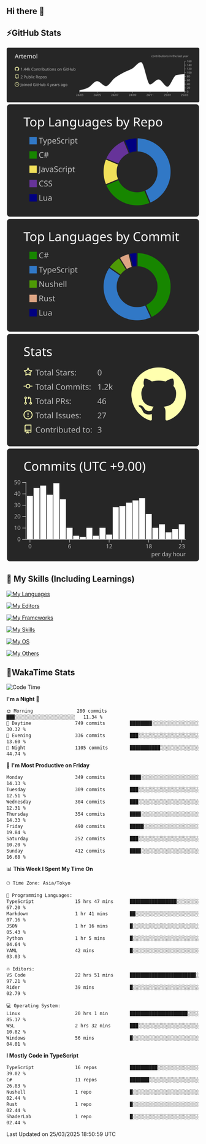 ## Hi there 👋
<!--
**Artemol/Artemol** is a ✨ _special_ ✨ repository because its `README.md` (this file) appears on your GitHub profile.

Here are some ideas to get you started:

- 🔭 I’m currently working on ...
- 🌱 I’m currently learning ...
- 👯 I’m looking to collaborate on ...
- 🤔 I’m looking for help with ...
- 💬 Ask me about ...
- 📫 How to reach me: ...
- 😄 Pronouns: ...
- ⚡ Fun fact: ...
-->

## ⚡GitHub Stats
[![](https://raw.githubusercontent.com/Artemol/Artemol/main/profile-summary-card-output/apprentice/0-profile-details.svg)](https://github.com/vn7n24fzkq/github-profile-summary-cards)
[![](https://raw.githubusercontent.com/Artemol/Artemol/main/profile-summary-card-output/apprentice/1-repos-per-language.svg)](https://github.com/vn7n24fzkq/github-profile-summary-cards) [![](https://raw.githubusercontent.com/Artemol/Artemol/main/profile-summary-card-output/apprentice/2-most-commit-language.svg)](https://github.com/vn7n24fzkq/github-profile-summary-cards)
[![](https://raw.githubusercontent.com/Artemol/Artemol/main/profile-summary-card-output/apprentice/3-stats.svg)](https://github.com/vn7n24fzkq/github-profile-summary-cards) [![](https://raw.githubusercontent.com/Artemol/Artemol/main/profile-summary-card-output/apprentice/4-productive-time.svg)](https://github.com/vn7n24fzkq/github-profile-summary-cards)

## 🌱 My Skills (Including Learnings)

<!--
### Languages
-->
[![My Languages](https://skillicons.dev/icons?i=ts,py,cs,dotnet,rust,go,c,matlab,css)](https://skillicons.dev)

<!--
### Editors
-->
[![My Editors](https://skillicons.dev/icons?i=vscode,neovim,vim,visualstudio,idea)](https://skillicons.dev)

<!--
### Frameworks
-->
[![My Frameworks](https://skillicons.dev/icons?i=react,nestjs,vite,tailwind,tauri,electron,remix,nextjs,fastapi)](https://skillicons.dev)

<!--
### Tools
-->
[![My Skills](https://skillicons.dev/icons?i=git,nodejs,docker,unity,postman,bun,discord,cloudflare,bash,prometheus,grafana,obsidian)](https://skillicons.dev)

<!--
### OS
-->
[![My OS](https://skillicons.dev/icons?i=windows,ubuntu)](https://skillicons.dev)

<!--
### Others
-->
[![My Others](https://skillicons.dev/icons?i=github,raspberrypi,gcp)](https://skillicons.dev)

## 💬WakaTime Stats
<!--START_SECTION:waka-->
![Code Time](http://img.shields.io/badge/Code%20Time-504%20hrs%2039%20mins-blue)

**I'm a Night 🦉** 

```text
🌞 Morning                280 commits         ███░░░░░░░░░░░░░░░░░░░░░░   11.34 % 
🌆 Daytime                749 commits         ████████░░░░░░░░░░░░░░░░░   30.32 % 
🌃 Evening                336 commits         ███░░░░░░░░░░░░░░░░░░░░░░   13.60 % 
🌙 Night                  1105 commits        ███████████░░░░░░░░░░░░░░   44.74 % 
```
📅 **I'm Most Productive on Friday** 

```text
Monday                   349 commits         ████░░░░░░░░░░░░░░░░░░░░░   14.13 % 
Tuesday                  309 commits         ███░░░░░░░░░░░░░░░░░░░░░░   12.51 % 
Wednesday                304 commits         ███░░░░░░░░░░░░░░░░░░░░░░   12.31 % 
Thursday                 354 commits         ████░░░░░░░░░░░░░░░░░░░░░   14.33 % 
Friday                   490 commits         █████░░░░░░░░░░░░░░░░░░░░   19.84 % 
Saturday                 252 commits         ███░░░░░░░░░░░░░░░░░░░░░░   10.20 % 
Sunday                   412 commits         ████░░░░░░░░░░░░░░░░░░░░░   16.68 % 
```


📊 **This Week I Spent My Time On** 

```text
🕑︎ Time Zone: Asia/Tokyo

💬 Programming Languages: 
TypeScript               15 hrs 47 mins      █████████████████░░░░░░░░   67.20 % 
Markdown                 1 hr 41 mins        ██░░░░░░░░░░░░░░░░░░░░░░░   07.16 % 
JSON                     1 hr 16 mins        █░░░░░░░░░░░░░░░░░░░░░░░░   05.43 % 
Python                   1 hr 5 mins         █░░░░░░░░░░░░░░░░░░░░░░░░   04.64 % 
YAML                     42 mins             █░░░░░░░░░░░░░░░░░░░░░░░░   03.03 % 

🔥 Editors: 
VS Code                  22 hrs 51 mins      ████████████████████████░   97.21 % 
Rider                    39 mins             █░░░░░░░░░░░░░░░░░░░░░░░░   02.79 % 

💻 Operating System: 
Linux                    20 hrs 1 min        █████████████████████░░░░   85.17 % 
WSL                      2 hrs 32 mins       ███░░░░░░░░░░░░░░░░░░░░░░   10.82 % 
Windows                  56 mins             █░░░░░░░░░░░░░░░░░░░░░░░░   04.01 % 
```

**I Mostly Code in TypeScript** 

```text
TypeScript               16 repos            ██████████░░░░░░░░░░░░░░░   39.02 % 
C#                       11 repos            ███████░░░░░░░░░░░░░░░░░░   26.83 % 
Nushell                  1 repo              █░░░░░░░░░░░░░░░░░░░░░░░░   02.44 % 
Rust                     1 repo              █░░░░░░░░░░░░░░░░░░░░░░░░   02.44 % 
ShaderLab                1 repo              █░░░░░░░░░░░░░░░░░░░░░░░░   02.44 % 
```




 Last Updated on 25/03/2025 18:50:59 UTC
<!--END_SECTION:waka-->
